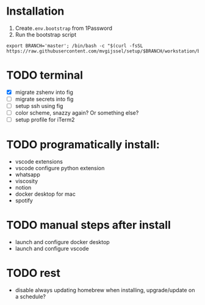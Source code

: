 # Installation

1. Create`.env.bootstrap` from 1Password
2. Run the bootstrap script

```
export BRANCH='master'; /bin/bash -c "$(curl -fsSL https://raw.githubusercontent.com/mvgijssel/setup/$BRANCH/workstation/bootstrap.sh)"
```

# TODO terminal

- [x] migrate zshenv into fig
- [ ] migrate secrets into fig
- [ ] setup ssh using fig
- [ ] color scheme, snazzy again? Or something else?
- [ ] setup profile for iTerm2

# TODO programatically install:

- vscode extensions
- vscode configure python extension
- whatsapp
- viscosity
- notion
- docker desktop for mac
- spotify

# TODO manual steps after install

- launch and configure docker desktop
- launch and configure vscode

# TODO rest

- disable always updating homebrew when installing, upgrade/update on a schedule?
